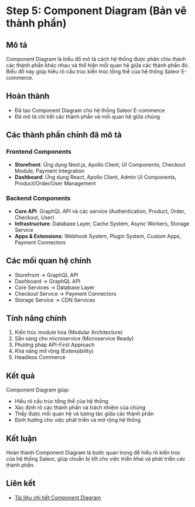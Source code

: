 # Step 5: Component Diagram (Bản vẽ thành phần)

## Mô tả
Component Diagram là biểu đồ mô tả cách hệ thống được phân chia thành các thành phần khác nhau và thể hiện mối quan hệ giữa các thành phần đó. Biểu đồ này giúp hiểu rõ cấu trúc kiến trúc tổng thể của hệ thống Saleor E-commerce.

## Hoàn thành
- Đã tạo Component Diagram cho hệ thống Saleor E-commerce
- Đã mô tả chi tiết các thành phần và mối quan hệ giữa chúng

## Các thành phần chính đã mô tả

### Frontend Components
- **Storefront**: Ứng dụng Next.js, Apollo Client, UI Components, Checkout Module, Payment Integration
- **Dashboard**: Ứng dụng React, Apollo Client, Admin UI Components, Product/Order/User Management

### Backend Components
- **Core API**: GraphQL API và các service (Authentication, Product, Order, Checkout, User)
- **Infrastructure**: Database Layer, Cache System, Async Workers, Storage Service
- **Apps & Extensions**: Webhook System, Plugin System, Custom Apps, Payment Connectors

## Các mối quan hệ chính
- Storefront → GraphQL API
- Dashboard → GraphQL API
- Core Services → Database Layer
- Checkout Service → Payment Connectors
- Storage Service → CDN Services

## Tính năng chính
1. Kiến trúc module hóa (Modular Architecture)
2. Sẵn sàng cho microservice (Microservice Ready)
3. Phương pháp API-First Approach
4. Khả năng mở rộng (Extensibility)
5. Headless Commerce

## Kết quả
Component Diagram giúp:
- Hiểu rõ cấu trúc tổng thể của hệ thống
- Xác định rõ các thành phần và trách nhiệm của chúng
- Thấy được mối quan hệ và tương tác giữa các thành phần
- Định hướng cho việc phát triển và mở rộng hệ thống

## Kết luận
Hoàn thành Component Diagram là bước quan trọng để hiểu rõ kiến trúc của hệ thống Saleor, giúp chuẩn bị tốt cho việc triển khai và phát triển các thành phần.

## Liên kết
- [Tài liệu chi tiết Component Diagram](../docs/step5/component_diagram.md) 